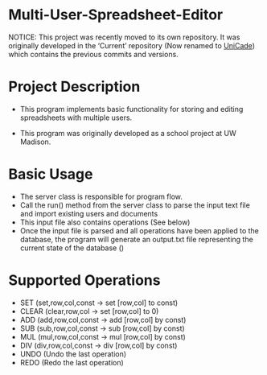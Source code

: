 # Multi-User-Spreadsheet-Editor

NOTICE: This project was recently moved to its own repository. It was originally developed in the ‘Current’ repository (Now renamed to [UniCade](https://github.com/benlen10/UniCade)) which contains the previous commits and versions.  

# Project Description
- This program implements basic functionality for storing and editing spreadsheets with multiple users.   

- This program was originally developed as a school project at UW Madison.

# Basic Usage 
- The server class is responsible for program flow.
- Call the run() method from the server class to parse the input text file and import existing users and documents
- This input file also contains operations (See below)
- Once the input file is parsed and all operations have been applied to the database, the program will generate an output.txt file representing the current state of the database ()

# Supported Operations
- SET (set,row,col,const -> set [row,col] to const)
- CLEAR (clear,row,col -> set [row,col] to 0)
- ADD (add,row,col,const -> add [row,col] by const)
- SUB (sub,row,col,const -> sub [row,col] by const)
- MUL (mul,row,col,const -> mul [row,col] by const)
- DIV (div,row,col,const -> div [row,col] by const)
- UNDO (Undo the last operation)
- REDO (Redo the last operation)
